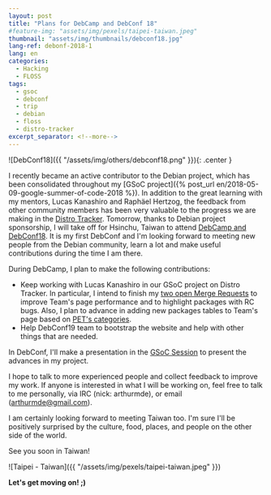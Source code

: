 ```yaml
---
layout: post
title: "Plans for DebCamp and DebConf 18"
#feature-img: "assets/img/pexels/taipei-taiwan.jpeg"
thumbnail: "assets/img/thumbnails/debconf18.jpg"
lang-ref: debonf-2018-1
lang: en
categories:
  - Hacking
  - FLOSS
tags:
  - gsoc
  - debconf
  - trip
  - debian
  - floss
  - distro-tracker
excerpt_separator: <!--more-->
---
```


![DebConf18]({{ "/assets/img/others/debconf18.png" }}){: .center }


I recently became an active contributor to the Debian project, which has been
consolidated throughout my
[GSoC project]({% post_url en/2018-05-09-google-summer-of-code-2018 %}).
In addition to the great learning with my mentors, Lucas Kanashiro and Raphäel
Hertzog, the feedback from other community members has been very valuable to
the progress we are making in the [Distro Tracker](http://tracker.debian.org).
Tomorrow, thanks to Debian project sponsorship, I will take off for Hsinchu, Taiwan
to attend [DebCamp and DebConf18](https://debconf18.debconf.org). It is my
first DebConf and I'm looking forward to meeting new people from the Debian
community, learn a lot and make useful contributions during the time I am there.

<!--more-->

During DebCamp, I plan to make the following contributions: 

* Keep working with Lucas Kanashiro in our GSoC project on Distro Tracker.
In particular, I intend to finish my
[two open Merge Requests](https://salsa.debian.org/qa/distro-tracker/merge_requests/)
to improve Team's page performance and to highlight packages with RC bugs.
Also, I plan to advance in adding new packages tables to Team's page based
on [PET's categories](https://salsa.debian.org/arthurmde-guest/gsoc-2018/blob/master/images/PET-tables.png).
* Help  DebConf19 team to bootstrap the website and help with other things
that are needed.

In DebConf, I'll make a presentation in the [GSoC Session](https://debconf18.debconf.org/talks/125-gsoc-session/)
to present the advances in my project.

I hope to talk to more experienced people and collect feedback to improve my
work. If anyone is interested in what I will be working on, feel free to talk
to me personally, via IRC (nick: arthurmde), or email (arthurmde@gmail.com).

I am certainly looking forward to meeting Taiwan too. I'm sure I'll be
positively surprised by the culture, food, places, and people on the 
other side of the world.

See you soon in Taiwan!

![Taipei - Taiwan]({{ "/assets/img/pexels/taipei-taiwan.jpeg" }})


<span>**Let's get moving on! ;)**</span>
